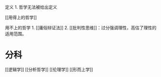 定义
	1. 哲学无法被给出定义


[[用得上的哲学]] 

用不上的哲学
	1. [[庸俗辩证法]] 
	2. [[批判性思维]]：过分强调理性，高估了理性的适用范围。

# 分科
[[逻辑学]] 
[[分析哲学]] 
[[伦理学]] 
[[形而上学]] 
